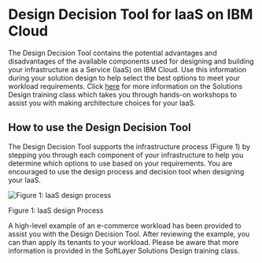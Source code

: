 # Design Decision Tool for IaaS on IBM Cloud

The Design Decision Tool contains the potential advantages and disadvantages of the available components used for designing and building your infrastructure as a Service (IaaS) on IBM Cloud.  Use this information during your solution design to help select the best options to meet your workload requirements.  Click [here](http://www.softlayer.com/training-courses) for more information on the Solutions Design training class which takes you through hands-on workshops to assist you with making architecture choices for your IaaS.

## How to use the Design Decision Tool 

The Design Decision Tool supports the infrastructure process (Figure 1) by stepping you through each component of your infrastructure to help you determine which options to use based on your requirements.  You are encouraged to use the design process and decision tool when designing your IaaS.

![Figure 1: IaaS design process](https://github.ibm.com/jay-warfield/design-decision-tool/blob/master/imgs/rainbow_tool_fig1.png)

Figure 1: IaaS design Process

A high-level example of an e-commerce workload has been provided to assist you with the Design Decision Tool. After reviewing the example, you can than apply its tenants to your workload. Please be aware that more information is provided in the SoftLayer Solutions Design training class.
